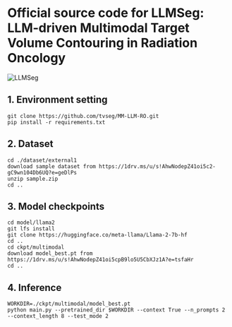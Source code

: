# Official source code for LLMSeg: LLM-driven Multimodal Target Volume Contouring in Radiation Oncology
![LLMSeg](https://drive.google.com/uc?id=1wg51pfVJKF-pIpkTs8pB5WYq8l-L15Y)

## 1. Environment setting
```
git clone https://github.com/tvseg/MM-LLM-RO.git
pip install -r requirements.txt
```

## 2. Dataset
```
cd ./dataset/external1
download sample dataset from https://1drv.ms/u/s!AhwNodepZ41oi5c2-gC9wn104Db6UQ?e=geDlPs
unzip sample.zip
cd ..
```

## 3. Model checkpoints
```
cd model/llama2
git lfs install
git clone https://huggingface.co/meta-llama/Llama-2-7b-hf
cd ..
cd ckpt/multimodal
download model_best.pt from https://1drv.ms/u/s!AhwNodepZ41oi5cpB9lo5U5CbXJz1A?e=tsfaHr
cd ..
```

## 4. Inference
```
WORKDIR=./ckpt/multimodal/model_best.pt
python main.py --pretrained_dir $WORKDIR --context True --n_prompts 2 --context_length 8 --test_mode 2
```
